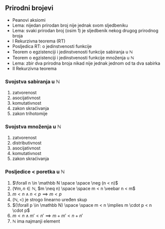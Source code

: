 ## Prirodni brojevi

- Peanovi aksiomi
- Lema: nijedan prirodan broj nije jednak svom sljedbeniku
- Lema: svaki prirodan broj (osim 1) je sljedbenik nekog drugog prirodnog broja
- I Rekurzivna teorema (RT)
- Posljedica RT: o jedinstvenosti funkcije
- Teorem o egzistenciji i jedinstvenosti funkcije sabiranja u $\mathbb N$
- Teorem o egzistenciji i jedinstvenosti funkcije množenja u $\mathbb N$
- Lema: zbir dva prirodna broja nikad nije jednak jednom od ta dva sabirka
- II Rekurzivna teorema

### Svojstva sabiranja u $\mathbb N$
1. zatvorenost
2. asocijativnost
3. komutativnost
4. zakon skraćivanja
5. zakon trihotomije

### Svojstva množenja u $\mathbb N$
1. zatvorenost
2. distributivnost
3. asocijativnost
4. komutativnost
5. zakon skraćivanja

### Posljedice $<$ poretka u $\mathbb N$
1. $\forall n \in \mathbb N \space \space \neg (n < n)$
2. $(\forall m, n \in \mathbb N$, $m \neq n) \space \space m < n \veebar n < m$
3. $m < n \land n < p \implies m < p$
4. $(\mathbb N,  <)$ je strogo linearno uređen skup
5. $(\forall p \in \mathbb N) \space \space m < n \implies m \cdot p  <  n \cdot p$
6. $m < n \land m' < n' \implies m+m' < n+n'$
7. $\mathbb N$ ima najmanji element

